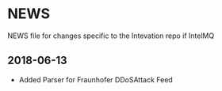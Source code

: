 NEWS
====

NEWS file for changes specific to the Intevation repo if IntelMQ

2018-06-13
----------

- Added Parser for Fraunhofer DDoSAttack Feed

